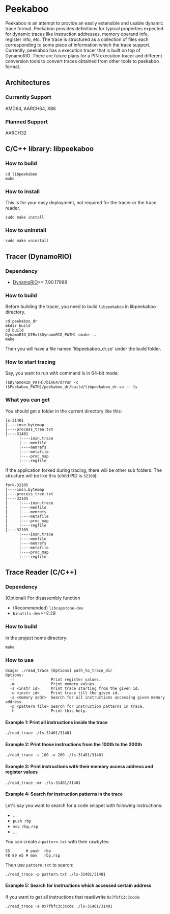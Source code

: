 # Peekaboo
Peekaboo is an attempt to provide an easily extensible and usable dynamic trace
format. Peekaboo provides definitions for typical properties expected for
dynamic traces like instruction addresses, memory operand info, register info,
etc. The trace is structured as a collection of files each corresponding to some
piece of information which the trace support. Currently, peekaboo has a
execution tracer that is built on top of DynamoRIO. There are future plans for a
PIN execution tracer and different conversion tools to convert traces obtained
from other tools to peekaboo format.

## Architectures
### Currently Support
AMD64, AARCH64, X86
### Planned Support
AARCH32

## C/C++ library: libpeekaboo
### How to build
```
cd libpeekaboo
make
```
### How to install
This is for your easy deployment, not required for the tracer or the trace reader.
```
sudo make install
```
### How to uninstall
```
sudo make uninstall
```

## Tracer (DynamoRIO)
### Dependency
- [DynamoRIO](https://github.com/DynamoRIO/dynamorio)>= 7.90.17998

### How to build
Before building the tracer, you need to build `libpeekaboo` in libpeekaboo directory.
```
cd peekaboo_dr
mkdir build
cd build
DynamoRIO_DIR=($DynamoRIO_PATH) cmake ..
make
```
Then you will have a file named 'libpeekaboo_dr.so' under the build folder.
### How to start tracing
Say, you want to run with command ls in 64-bit mode:
```
($DynamoRIO_PATH)/bin64/drrun -c ($Peekaboo_PATH)/peekaboo_dr/build/libpeekaboo_dr.so -- ls
```
### What you can get
You should get a folder in the current directory like this:
```
ls-31401
|----insn.bytemap
|----process_tree.txt
|----31401
      |----insn.trace
      |----memfile
      |----memrefs
      |----metafile
      |----proc_map
      |----regfile
```
If the application forked during tracing, there will be other sub folders. The structure will be like this (child PID is `32109`):
```
fork-32105
|----insn.bytemap
|----process_tree.txt
|----32105
|     |----insn.trace
|     |----memfile
|     |----memrefs
|     |----metafile
|     |----proc_map
|     |----regfile
|----32109
      |----insn.trace
      |----memfile
      |----memrefs
      |----metafile
      |----proc_map
      |----regfile
```
## Trace Reader (C/C++)
### Dependency
(Optional) For disassembly function
- (Recommended) `libcapstone-dev`
- `binutils-dev`>=2.29

### How to build
In the project home directory:
```
make
```
### How to use
```
Usage: ./read_trace [Options] path_to_trace_dir
Options:
  -r               	Print register values.
  -m               	Print memory values.
  -s <instr id>    	Print trace starting from the given id.
  -e <instr id>    	Print trace till the given id.
  -a <memory addr> 	Search for all instructions accessing given memory address.
  -p <pattern file>	Search for instruction patterns in trace.
  -h               	Print this help.
```
#### Example 1: Print all instructions inside the trace
```
./read_trace ./ls-31401/31401
```
#### Example 2: Print those instructions from the 100th to the 200th
```
./read_trace -s 100 -e 200 ./ls-31401/31401
```
#### Example 3: Print instructions with their memory access address and register values
```
./read_trace -mr ./ls-31401/31401
```
#### Example 4: Search for instruction patterns in the trace
Let's say you want to search for a code snippet with following instructions:
- ...
- `push rbp` 
- `mov rbp,rsp`
- ...

You can create a `pattern.txt` with their rawbytes:
```
55       # push  rbp
48 89 e5 # mov   rbp,rsp
```
Then use `pattern.txt` to search:
```
./read_trace -p pattern.txt ./ls-31401/31401
```
#### Example 5: Search for instructions which accessed certain address
If you want to get all instructions that read/write `0x7fbfc3c3ccde`:
```
./read_trace -a 0x7fbfc3c3ccde ./ls-31401/31401
```
